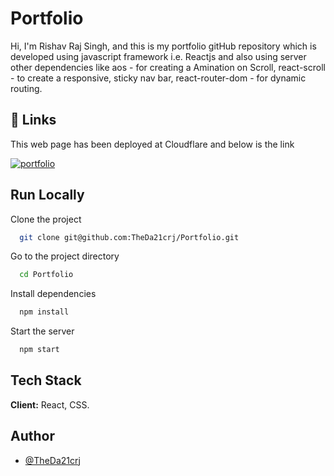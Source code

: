 
# Portfolio 

Hi, I'm Rishav Raj Singh, and this is my portfolio gitHub repository which is developed using javascript framework i.e. Reactjs and also using server other dependencies like aos - for creating a Amination on Scroll, react-scroll - to create a responsive, sticky nav bar, react-router-dom - for dynamic routing.
## 🔗 Links

This web page has been deployed at Cloudflare and below is the link

[![portfolio](https://img.shields.io/badge/my_portfolio-000?style=for-the-badge&logo=ko-fi&logoColor=white)](https://prortfolio.pages.dev/)


## Run Locally

Clone the project

```bash
  git clone git@github.com:TheDa21crj/Portfolio.git
```

Go to the project directory

```bash
  cd Portfolio
```

Install dependencies

```bash
  npm install
```

Start the server

```bash
  npm start
```


## Tech Stack

**Client:** React, CSS.

## Author

- [@TheDa21crj](https://github.com/TheDa21crj)


